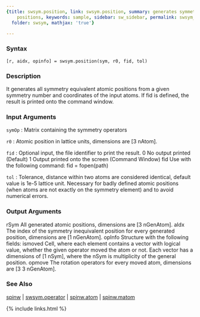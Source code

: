 ```yaml
---
{title: swsym.position, link: swsym.position, summary: generates symmetry equivalent
    positions, keywords: sample, sidebar: sw_sidebar, permalink: swsym_position.html,
  folder: swsym, mathjax: 'true'}

---
```


### Syntax

`[r, aidx, opinfo] = swsym.position(sym, r0, fid, tol)`

### Description

It generates all symmetry equivalent atomic positions from a given
symmetry number and coordinates of the input atoms. If fid is defined,
the result is printed onto the command window.
 

### Input Arguments

`symOp`
: Matrix containing the symmetry operators 

`r0`
: Atomic position in lattice units, dimensions are [3 nAtom].

`fid`
: Optional input, the file identifier to print the result.
      0   No output printed (Default)
      1   Output printed onto the screen (Command Window)
      fid Use with the following command: fid = fopen(path)

`tol`
: Tolerance, distance within two atoms are considered
  identical, default value is 1e-5 lattice unit. Necessary for
  badly defined atomic positions (when atoms are not exactly
  on the symmetry element) and to avoid numerical errors.

### Output Arguments

rSym          All generated atomic positions, dimensions are
              [3 nGenAtom].
aIdx          The index of the symmetry inequivalent position for every
              generated position, dimensions are [1 nGenAtom].
opInfo        Structure with the following fields:
  ismoved         Cell, where each element contains a vector with logical
                  value, whether the given operator moved the atom or
                  not. Each vector has a dimensions of [1 nSym], where
                  the nSym is multiplicity of the general position.
  opmove          The rotation operators for every moved atom, dimensions
                  are [3 3 nGenAtom].

### See Also

[spinw](spinw.html) \| [swsym.operator](swsym_operator.html) \| [spinw.atom](spinw_atom.html) \| [spinw.matom](spinw_matom.html)

{% include links.html %}

